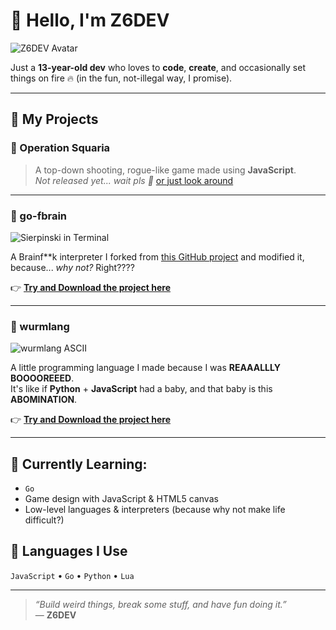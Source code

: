 # 👋 Hello, I'm Z6DEV

![Z6DEV Avatar](https://avatars.githubusercontent.com/u/168093172?v=4) <!-- You can upload and use your own image URL -->

Just a **13-year-old dev** who loves to **code**, **create**, and occasionally set things on fire 🔥 (in the fun, not-illegal way, I promise).

---

## 🚀 My Projects

### 🎯 Operation Squaria
> A top-down shooting, rogue-like game made using **JavaScript**.  
_Not released yet... wait pls 🙏_
> [or just look around]()

---

### 🧠 go-fbrain
![Sierpinski in Terminal](https://i.imgur.com/RQXBcHq.png)

A Brainf\*\*k interpreter I forked from [this GitHub project](https://github.com/MihajloNesic/gobrainfuck) and modified it,  
because... _why not?_ Right????

👉 [**Try and Download the project here**](https://github.com/Z6dev/go-fbrain)

---

### 🐍 wurmlang
![wurmlang ASCII](https://i.imgur.com/oIEL1bH.png)

A little programming language I made because I was **REAAALLLY BOOOOREEED**.  
It's like if **Python** + **JavaScript** had a baby, and that baby is this **ABOMINATION**.

👉 [**Try and Download the project here**](https://github.com/Z6dev/wurmlang-master)

---

## 🌱 Currently Learning:
- `Go`
- Game design with JavaScript & HTML5 canvas
- Low-level languages & interpreters (because why not make life difficult?)

## 🤖 Languages I Use
`JavaScript` • `Go` • `Python` • `Lua`

---

> _“Build weird things, break some stuff, and have fun doing it.”_  
— **Z6DEV**

